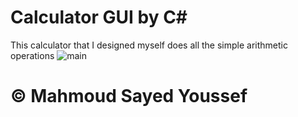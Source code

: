 # Calculator GUI by C#
This calculator that I designed myself does all the simple arithmetic operations
![main](https://drive.google.com/file/d/19lJxsIvCr7zB-b9cWjfHNf_Nu_JqdwK5/view?usp=sharing)
# © Mahmoud Sayed Youssef
